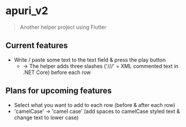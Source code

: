 # apuri_v2

>  Another helper project using Flutter 

## Current features
- Write / paste some text to the text field & press the play button
  - -> The helper adds three slashes ('///' = XML commented text in .NET Core) before each row

## Plans for upcoming features
- Select what you want to add to each row (before & after each row)
- 'camelCase' -> 'camel case' (add spaces to camelCase styled text & change text to lower case)
